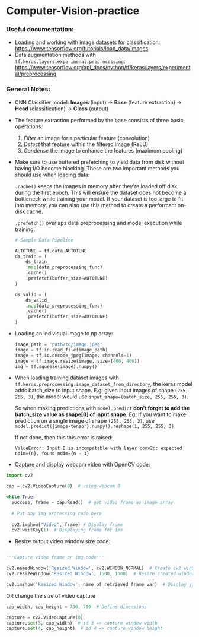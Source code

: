 # Computer-Vision-practice

### Useful documentation:
- Loading and working with image datasets for classification: https://www.tensorflow.org/tutorials/load_data/images
- Data augmentation methods with `tf.keras.layers.experimenal.preprocessing`: https://www.tensorflow.org/api_docs/python/tf/keras/layers/experimental/preprocessing

### General Notes:
- CNN Classifier model: **Images** (input) &rarr; **Base** (feature extraction) &rarr; **Head** (classification) &rarr; **Class** (output)

- The feature extraction performed by the base consists of three basic operations:

  1. *Filter* an image for a particular feature (convolution)
  2. *Detect* that feature within the filtered image (ReLU)
  3. *Condense* the image to enhance the features (maximum pooling)

- Make sure to use buffered prefetching to yield data from disk without having I/O become blocking. These are two important methods you should use when loading data:

  `.cache()` keeps the images in memory after they're loaded off disk during the first epoch. This will ensure the dataset does not become a bottleneck while training your model.
  If your dataset is too large to fit into memory, you can also use this method to create a performant on-disk cache.

  `.prefetch()` overlaps data preprocessing and model execution while training.
  
  ```python
  # Sample Data Pipeline
  
  AUTOTUNE = tf.data.AUTOTUNE
  ds_train = (
      ds_train_
      .map(data_preprocessing_func)
      .cache()
      .prefetch(buffer_size=AUTOTUNE)
  )
  
  ds_valid = (
      ds_valid_
      .map(data_preprocessing_func)
      .cache()
      .prefetch(buffer_size=AUTOTUNE)
  )
  ```

- Loading an individual image to np array:
  ```python
  image_path = 'path/to/image.jpeg'
  image = tf.io.read_file(image_path)
  image = tf.io.decode_jpeg(image, channels=1)
  image = tf.image.resize(image, size=[400, 400])
  img = tf.squeeze(image).numpy()
  ```
  
- When loading training dataset images with `tf.keras.preprocessing.image_dataset_from_directory`, the keras model adds batch_size to input shape. E.g: given input images of
  shape `(255, 255, 3)`, the model would use `input_shape=(batch_size, 255, 255, 3)`. 
  
  So when making predictions with `model.predict` **don't forget to add the batch_size value as shape[0] of input shape**. Eg: If you want to make prediction on a single image
  of shape `(255, 255, 3)`, use `model.predict({image-tensor}.numpy().reshape(1, 255, 255, 3)`
  
  If not done, then this this error is raised:
  
  `ValueError: Input 0 is incompatable with layer conv2d: expected ndim={n}, found ndim={n - 1}`
  
  
 - Capture and display webcam video with OpenCV code:
 
  ```python
  import cv2
  
  cap = cv2.VideoCapture(0)  # using webcam 0
  
  while True:
    success, frame = cap.Read()  # get video frame as image array
    
    # Put any img processing code here
    
    cv2.imshow("Video", frame) # Display frame
    cv2.waitKey(1)  # Displaying frame for 1ms
   ```
   
  - Resize output video window size code:
 
  ```python
  
  '''Capture video frame or img code'''
  
  cv2.namedWindow('Resized Window', cv2.WINDOW_NORMAL)  # Create cv2 window
  cv2.resizeWindow('Resized Window', 1500, 1000)  # Resize created window
  
  cv2.imshow('Resized Window', name_of_retrieved_frame_var)  # Display your img in the created resized window
  ```
  OR change the size of video capture
  ```python
  cap_width, cap_height = 750, 700  # Define dimensions
  
  capture = cv2.VideoCapture(0)
  capture.set(3, cap_width)  # id 3 => capture window width
  capture.set(4, cap_height)  # id 4 => capture window height
  ```

